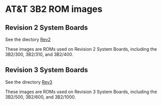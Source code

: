 AT&T 3B2 ROM images
===================

Revision 2 System Boards
------------------------

See the diectory [Rev2](Rev2)

These images are ROMs used on Revision 2 System Boards, including
the 3B2/300, 3B2/310, and 3B2/400.

Revision 3 System Boards
------------------------

See the directory [Rev3](Rev3)

These images are ROMs used on Revision 3 System Boards, including
the 3B2/500, 3B2/600, and 3B2/1000.
